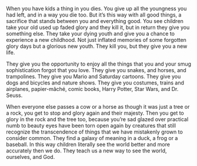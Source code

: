 
When you have kids a thing in you dies. You give up all the youngness you had left, and in a way you die too. But it’s this way with all good things, a sacrifice that stands between you and everything good. You see children take your old used up faded glory and they kill it, but in return they give you something else. They take your dying youth and give you a chance to experience a new childhood. Not just inflated memories of some forgotten glory days but a glorious new youth. They kill you, but they give you a new life. 

They give you the opportunity to enjoy all the things that you and your smug sophistication forgot that you love. They give you snakes, and horses, and trampolines. They give you Mario and Saturday cartoons. They give you dogs and bicycles and nature shows. They give you costumes, trains and airplanes, papier-mâché, comic books, Harry Potter, Star Wars, and Dr. Seuss. 

When everyone else passes a cow or a horse as though it was just a tree or a rock, you get to stop and glory again and their majesty. Then you get to glory in the rock and the tree too, because you’re sad glazed over practical numb to beauty eyes have been torn open again by creatures that still recognize the transcendence of things that we have mistakenly grown to consider common. They find a galaxy of meaning in a duck, a frog or a baseball. In this way children literally see the world better and more accurately then we do. They teach us a new way to see the world, ourselves, and God.
